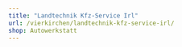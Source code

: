 ```yaml
---
title: "Landtechnik Kfz-Service Irl"
url: /vierkirchen/landtechnik-kfz-service-irl/
shop: Autowerkstatt
---
```

